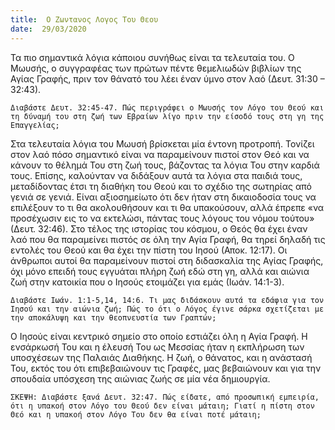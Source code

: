 ```yaml
---
title:  Ο Ζωντανος Λογος Του Θεου
date:  29/03/2020
---
```


Τα πιο σημαντικά λόγια κάποιου συνήθως είναι τα τελευταία του. Ο Μωυσής, ο συγγραφέας των πρώτων πέντε θεμελιωδών βιβλίων της Αγίας Γραφής, πριν τον θάνατό του λέει έναν ύμνο στον λαό (Δευτ. 31:30 – 32:43).

`Διαβάστε Δευτ. 32:45-47. Πώς περιγράφει ο Μωυσής τον Λόγο του Θεού και τη δύναμή του στη ζωή των Εβραίων λίγο πριν την είσοδό τους στη γη της Επαγγελίας;`

Στα τελευταία λόγια του Μωυσή βρίσκεται μία έντονη προτροπή. Τονίζει στον λαό πόσο σημαντικό είναι να παραμείνουν πιστοί στον Θεό και να κάνουν το θέλημά Του στη ζωή τους, βάζοντας τα λόγια Του στην καρδιά τους. Επίσης, καλούνταν να διδάξουν αυτά τα λόγια στα παιδιά τους, μεταδίδοντας έτσι τη διαθήκη του Θεού και το σχέδιο της σωτηρίας από γενιά σε γενιά. Είναι αξιοσημείωτο ότι δεν ήταν στη δικαιοδοσία τους να επιλέξουν το τι θα ακολουθήσουν και τι θα υπακούσουν, αλλά έπρεπε «να προσέχωσιν εις το να εκτελώσι, πάντας τους λόγους του νόμου τούτου» (Δευτ. 32:46). Στο τέλος της ιστορίας του κόσμου, ο Θεός θα έχει έναν λαό που θα παραμείνει πιστός σε όλη την Αγία Γραφή, θα τηρεί δηλαδή τις εντολές του Θεού και θα έχει την πίστη του Ιησού (Αποκ. 12:17). Οι άνθρωποι αυτοί θα παραμείνουν πιστοί στη διδασκαλία της Αγίας Γραφής, όχι μόνο επειδή τους εγγυάται πλήρη ζωή εδώ στη γη, αλλά και αιώνια ζωή στην κατοικία που ο Ιησούς ετοιμάζει για εμάς (Ιωάν. 14:1-3).

`Διαβάστε Ιωάν. 1:1-5,14, 14:6. Τι μας διδάσκουν αυτά τα εδάφια για τον Ιησού και την αιώνια ζωή; Πώς το ότι ο Λόγος έγινε σάρκα σχετίζεται με την αποκάλυψη και την θεοπνευστία των Γραπτών;`

Ο Ιησούς είναι κεντρικό σημείο στο οποίο εστιάζει όλη η Αγία Γραφή. Η ενσάρκωσή Του και η έλευσή Του ως Μεσσίας ήταν η εκπλήρωση των υποσχέσεων της Παλαιάς Διαθήκης. Η ζωή, ο θάνατος, και η ανάστασή Του, εκτός του ότι επιβεβαιώνουν τις Γραφές, μας βεβαιώνουν και για την σπουδαία υπόσχεση της αιώνιας ζωής σε μία νέα δημιουργία.

`ΣΚΕΨΗ: Διαβάστε ξανά Δευτ. 32:47. Πώς είδατε, από προσωπική εμπειρία, ότι η υπακοή στον Λόγο του Θεού δεν είναι μάταιη; Γιατί η πίστη στον Θεό και η υπακοή στον Λόγο Του δεν θα είναι ποτέ μάταιη;`